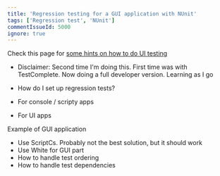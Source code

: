 ```yaml
---
title: 'Regression testing for a GUI application with NUnit'
tags: ['Regression test', 'NUnit']
commentIssueId: 5000
ignore: true
---
```


Check this page for [some hints on how to do UI testing](http://www.mathpirate.net/log/2009/12/23/ui-automation-tricks-and-traps/)

* Disclaimer: Second time I'm doing this. First time was with TestComplete. Now doing a full developer version. Learning as I go

* How do I set up regression tests?
 * For console / scripty apps
 * For UI apps

Example of GUI application

* Use ScriptCs. Probably not the best solution, but it should work
* Use White for GUI part
* How to handle test ordering
* How to handle test dependencies